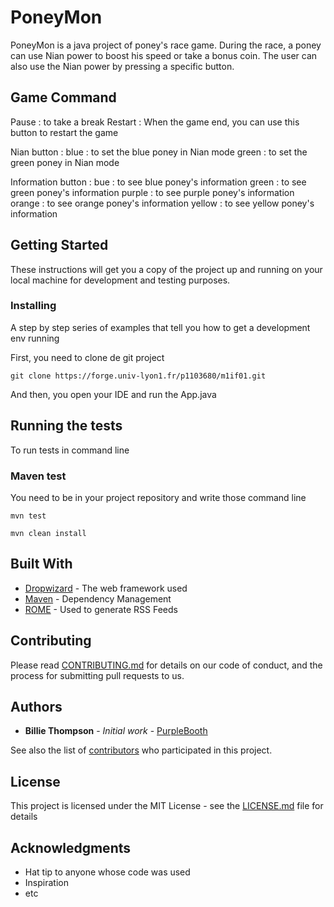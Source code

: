 # PoneyMon

PoneyMon is a java project of poney's race game.  During the race, a poney can use Nian power to boost his speed or take a bonus coin. The user can also use the Nian power by pressing a specific button. 

## Game Command 

Pause : to take a break 
Restart : When the game end, you can use this button to restart the game 

Nian button : 
blue : to set the blue poney in Nian mode
green : to set the green poney in Nian mode

Information button : 
bue : to see blue poney's information
green : to see green poney's information
purple : to see purple poney's information
orange : to see orange poney's information
yellow : to see yellow poney's information

## Getting Started

These instructions will get you a copy of the project up and running on your local machine for development and testing purposes. 

### Installing

A step by step series of examples that tell you how to get a development env running

First, you need to clone de git project 

```
git clone https://forge.univ-lyon1.fr/p1103680/m1if01.git
```

And then, you open your IDE and run the App.java


## Running the tests

To run tests in command line 

### Maven test 

You need to be in your project repository and write those command line 

```
mvn test 
```

```
mvn clean install 
```

## Built With

* [Dropwizard](http://www.dropwizard.io/1.0.2/docs/) - The web framework used
* [Maven](https://maven.apache.org/) - Dependency Management
* [ROME](https://rometools.github.io/rome/) - Used to generate RSS Feeds

## Contributing

Please read [CONTRIBUTING.md](https://gist.github.com/PurpleBooth/b24679402957c63ec426) for details on our code of conduct, and the process for submitting pull requests to us.


## Authors

* **Billie Thompson** - *Initial work* - [PurpleBooth](https://github.com/PurpleBooth)

See also the list of [contributors](https://github.com/your/project/contributors) who participated in this project.

## License

This project is licensed under the MIT License - see the [LICENSE.md](LICENSE.md) file for details

## Acknowledgments

* Hat tip to anyone whose code was used
* Inspiration
* etc

